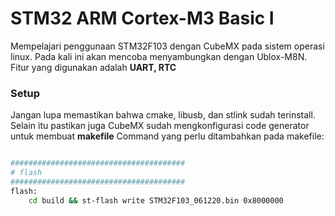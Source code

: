 # STM32 ARM Cortex-M3 Basic I
Mempelajari penggunaan STM32F103 dengan CubeMX pada sistem operasi linux. Pada kali ini akan mencoba menyambungkan dengan Ublox-M8N. Fitur yang digunakan adalah **UART, RTC**

### Setup
Jangan lupa memastikan bahwa cmake, libusb, dan stlink sudah terinstall.
Selain itu pastikan juga CubeMX sudah mengkonfigurasi code generator untuk membuat **makefile**
Command yang perlu ditambahkan pada makefile:
```bash

#######################################
# flash
#######################################
flash:
	cd build && st-flash write STM32F103_061220.bin 0x8000000
```
